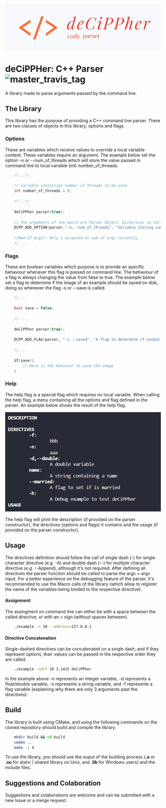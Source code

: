 ![logo](res/logo.png)
# deCiPPHer: C++ Parser ![master_travis_tag](https://travis-ci.com/luisfmnunes/deCiPPHer.svg?branch=master)
A library made to parse arguments passed by the command line.

## The Library

This library has the purpose of providing a C++ command line parser. There are two classes of objects in this library, options and flags.

### Options
These are variables which receive values to override a local variable content. These variables require an argument. The example below set the option -n or --num_of_threads which will store the value passed in command line to local variable (int) number_of_threads.

``` c++
    /*...*/

    // variable containign number of threads to be used
    int number_of_threads = 0;

    /*...*/

    deCiPPher parser(true);

    // the arguments of the macro are Parser Object, Directives to Call, Description, Local Variable, Num of Args*, If it is required
    DCPP_ADD_OPTION(parser,"-n,--num_of_threads", "Variable storing number of threads", number_of_threads, 1, false); 

    //Num of Args*: Only 1 accepted as num of args currently 
    // ...

```

### Flags
These are boolean variables which purpose is to provide an specific behaviour whenever this flag is passed on command line. The behaviour of a flag is always changing the value from false to true. The example below set a flag to determine if the image of an example should be saved on disk, doing so whenever the flag -s or --save is called.

``` c++
    // ...

    bool save = false;

    // ...

    deCiPPher parser(true);

    DCPP_ADD_FLAG(parser, "-s,--saved", "A flag to determine if output image is saved on disk", save);

    // ...

    if(save){
        // Here is the behavior to save the image
    }
```

### Help

The help flag is a special flag which requires no local variable. When calling the help flag, a menu containing all the options and flag defined in the parser. An example below shows the result of the help flag.

![help_result](res/help.png)

The help flag will print the description (if provided on the parser constructor), the directives (options and flags) it contains and the usage (if provided on the parser constructor).

## Usage

The directives definition should follow the call of single dash (-) for single character directive (*e.g.* -A) and double dash (--) for multiple character directive (*e.g.* --Append), although it's not required. After defining all directives the parser function should be called to parse the argc + argv input. For a better experience on the debugging feature of the parser, it's recommended to use the Macro calls of the library (which allow to register the name of the variables being binded to the respective directive).

#### Assignment

The assingment on command line can either be with a space between the called directive, or with an = sign (without spaces between).

```bash
    ./example -n 10 --address=127.0.0.1
```

#### Directive Concatenation

Single-dashed directives can be concatenated on a single dash, and if they represent options, their values can be passed in the respective order they are called.

```bash
    ./example -ndsf 10 3.1415 deCiPPher
```

In the example above -n represents an integer variable, -d represents a float/double variable, -s represents a string variable, and -f represents a flag variable (explaining why there are only 3 arguments past the directives).

## Build

The library is built using CMake, and using the following commands on the cloned repository should build and compile the library.

```bash
    mkdir build && cd build
    cmake ..
    make -j 4
```

To use the library, you should use the ouput of the building process (**.a** or **.so** for static | shared library on Unix, and **.lib** for Windows users) and the include files.

## Suggestions and Colaboration

Suggestions and colaborations are welcome and can be submitted with a new Issue or a merge request.